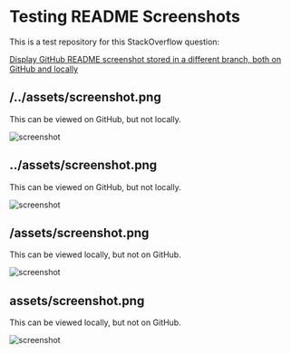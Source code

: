 # Testing README Screenshots

This is a test repository for this StackOverflow question:

[Display GitHub README screenshot stored in a different branch, both on GitHub and locally](https://stackoverflow.com/questions/49670565/display-github-readme-screenshot-stored-in-a-different-branch-both-on-github-an)

## /../assets/screenshot.png

This can be viewed on GitHub, but not locally.

![screenshot](/../assets/screenshot.png)

## ../assets/screenshot.png

This can be viewed on GitHub, but not locally.

![screenshot](../assets/screenshot.png)

## /assets/screenshot.png

This can be viewed locally, but not on GitHub.

![screenshot](/assets/screenshot.png)

## assets/screenshot.png

This can be viewed locally, but not on GitHub.

![screenshot](assets/screenshot.png)

